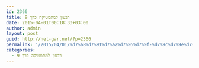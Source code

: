 ```yaml
---
id: 2366
title: רבעון למתמטיקה כרך 9
date: 2015-04-01T00:18:33+03:00
author: admin
layout: post
guid: http://net-gar.net/?p=2366
permalink: '/2015/04/01/%d7%a8%d7%91%d7%a2%d7%95%d7%9f-%d7%9c%d7%9e%d7%aa%d7%9e%d7%98%d7%99%d7%a7%d7%94-%d7%9b%d7%a8%d7%9a-9/'
categories:
  - רבעון למתמטיקה כרך 9
---
```

